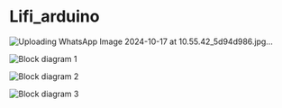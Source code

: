 # Lifi_arduino 
![Uploading WhatsApp Image 2024-10-17 at 10.55.42_5d94d986.jpg…]()


![Block diagram 1](https://github.com/user-attachments/assets/eb7a7b11-85e9-416e-a1c4-905c5633b3e1)


![Block diagram 2](https://github.com/user-attachments/assets/a604b0a5-13ec-4871-b606-1aa58ce7859b)


![Block diagram  3](https://github.com/user-attachments/assets/b048119b-1726-425d-a7f3-666350f7b78c)

